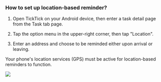 ### How to set up location-based reminder?

1. Open TickTick on your Android device, then enter a task detail page from the Task tab page.

2. Tap the option menu in the upper-right corner, then tap "Location".

3. Enter an address and choose to be reminded either upon arrival or leaving.

Your phone's location services (GPS) must be active for location-based reminders to function.

![](../../../images/ticktick-android-app/reminder/3.5.2.png)

